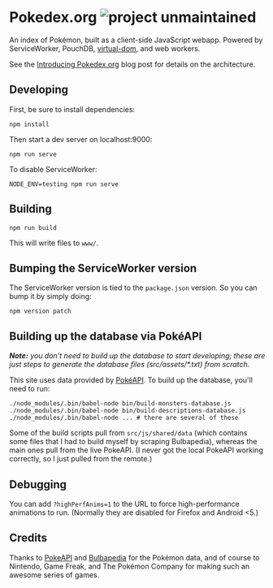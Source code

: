 Pokedex.org ![project unmaintained](https://img.shields.io/badge/project-unmaintained-red.svg)
====

An index of Pokémon, built as a client-side JavaScript webapp. Powered by ServiceWorker, PouchDB, [virtual-dom](https://github.com/Matt-Esch/virtual-dom), and web workers.

See the [Introducing Pokedex.org](http://www.pocketjavascript.com/blog/2015/11/23/introducing-pokedex-org) blog post for details on the architecture.

Developing
----

First, be sure to install dependencies:

    npm install


Then start a dev server on localhost:9000:

    npm run serve

To disable ServiceWorker:

    NODE_ENV=testing npm run serve

Building
---

    npm run build
    
This will write files to `www/`.

Bumping the ServiceWorker version
----

The ServiceWorker version is tied to the `package.json` version. So you can bump it by simply doing:

    npm version patch

Building up the database via PokéAPI
-----

_**Note:** you don't need to build up the database to start developing; these are just steps to generate the database files (src/assets/*.txt) from scratch._

This site uses data provided by [PokéAPI](https://pokeapi.co/). To build up the database, you'll need to run:

```
./node_modules/.bin/babel-node bin/build-monsters-database.js
./node_modules/.bin/babel-node bin/build-descriptions-database.js
./node_modules/.bin/babel-node ... # there are several of these
```

Some of the build scripts pull from `src/js/shared/data` (which contains some files that I had to build myself by scraping Bulbapedia), whereas the main ones pull from the live PokeAPI. (I never got the local PokeAPI working correctly, so I just pulled from the remote.)

Debugging
----

You can add `?highPerfAnims=1` to the URL to force high-performance animations to run. (Normally they are disabled for Firefox and Android <5.)

Credits
---


Thanks to [PokeAPI](https://pokeapi.co/) and [Bulbapedia](https://bulbapedia.bulbagarden.net/) for the Pokémon data, and of course to Nintendo, Game Freak, and The Pokémon Company for making such an awesome series of games.
